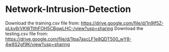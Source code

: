 # Network-Intrusion-Detection

Download the training.csv file from: https://drive.google.com/file/d/1n9If5Z-pLkv6rVKWTtIhFOH5CBgwLHC-/view?usp=sharing
Download the testing.csv file from: https://drive.google.com/file/d/1lpa7ascLF1e8QDT500_wY8-4w8S2gf9K/view?usp=sharing

